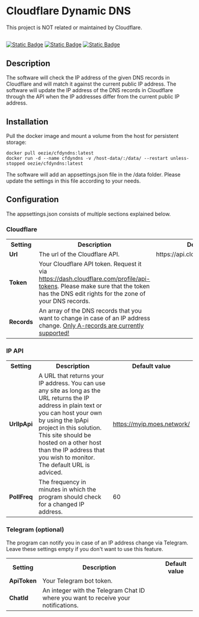 # Cloudflare Dynamic DNS
This project is NOT related or maintained by Cloudflare.

##
[![Static Badge](https://img.shields.io/badge/Docker-oezie%2Fcfdyndns-blue?logo=docker)](https://hub.docker.com/r/oezie/cfdyndns)
[![Static Badge](https://img.shields.io/badge/Source-moezie%2FCfDynDns-green?logo=github)](https://github.com/moezie/CfDynDns)
[![Static Badge](https://img.shields.io/badge/License-Apache_2.0-orange)](https://github.com/moezie/CfDynDns/blob/master/LICENSE.txt)


## Description
The software will check the IP address of the given DNS records in Cloudflare and will match it against the current public IP address. The software will update the IP address of the DNS records in Cloudflare through the API when the IP addresses differ from the current public IP address.

## Installation
Pull the docker image and mount a volume from the host for persistent storage:
```
docker pull oezie/cfdyndns:latest
docker run -d --name cfdyndns -v /host-data/:/data/ --restart unless-stopped oezie/cfdyndns:latest
```
The software will add an appsettings.json file in the /data folder. Please update the settings in this file according to your needs.

## Configuration
The appsettings.json consists of multiple sections explained below.

### Cloudflare
<table>
<tr><th>Setting</th><th>Description</th><th>Default value</th></tr>
<tr>
	<td><strong>Url</strong></td>
	<td>The url of the Cloudflare API.</td>
	<td>https://api.cloudflare.com/client/v4/</td>
</tr>
<tr>
	<td><strong>Token</strong></td>
	<td>Your Cloudflare API token. Request it via <a href="https://dash.cloudflare.com/profile/api-tokens">https://dash.cloudflare.com/profile/api-tokens</a>. Please make sure that the token has the DNS edit rights for the zone of your DNS records.</td>
	<td></td>
</tr>
<tr>
	<td><strong>Records</strong></td>
	<td>An array of the DNS records that you want to change in case of an IP address change. <u>Only A-records are currently supported!</u></td>
	<td></td>
</tr>
</table>

### IP API
<table>
<tr><th>Setting</th><th>Description</th><th>Default value</th></tr>
<tr>
	<td><strong>UrlIpApi</strong></td>
	<td>A URL that returns your IP address. You can use any site as long as the URL returns the IP address in plain text or you can host your own by using the IpApi project in this solution. This site should be hosted on a other host than the IP address that you wish to monitor. The default URL is adviced.</td>
	<td><a href="https://myip.moes.network/">https://myip.moes.network/</a></td>
</tr>
<tr>
	<td><strong>PollFreq</strong></td>
	<td>The frequency in minutes in which the program should check for a changed IP address.</td>
	<td>60</td>
</tr>
</table>

### Telegram (optional)
The program can notify you in case of an IP address change via Telegram. Leave these settings empty if you don't want to use this feature.
<table>
<tr><th>Setting</th><th>Description</th><th>Default value</th></tr>
<tr>
	<td><strong>ApiToken</strong></td>
	<td>Your Telegram bot token.</td>
	<td></td>
</tr>
<tr>
	<td><strong>ChatId</strong></td>
	<td>An integer with the Telegram Chat ID where you want to receive your notifications.</td>
	<td></td>
</tr>
</table>
